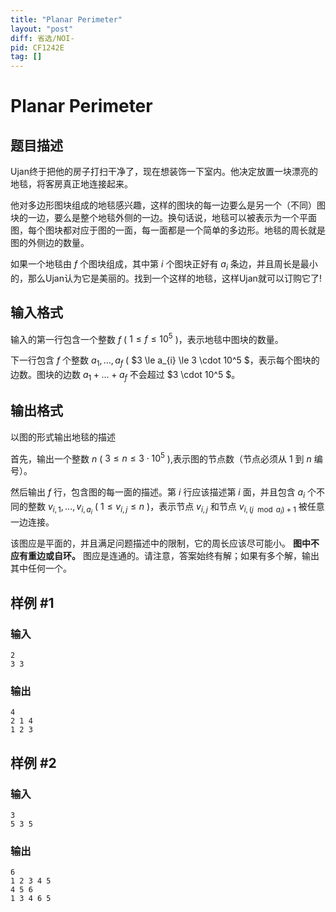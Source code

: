 ```yaml
---
title: "Planar Perimeter"
layout: "post"
diff: 省选/NOI-
pid: CF1242E
tag: []
---
```


# Planar Perimeter

## 题目描述

Ujan终于把他的房子打扫干净了，现在想装饰一下室内。他决定放置一块漂亮的地毯，将客房真正地连接起来。

他对多边形图块组成的地毯感兴趣，这样的图块的每一边要么是另一个（不同）图块的一边，要么是整个地毯外侧的一边。换句话说，地毯可以被表示为一个平面图，每个图块都对应于图的一面，每一面都是一个简单的多边形。地毯的周长就是图的外侧边的数量。

如果一个地毯由 $f$ 个图块组成，其中第 $i$ 个图块正好有 $a_{i}$ 条边，并且周长是最小的，那么Ujan认为它是美丽的。找到一个这样的地毯，这样Ujan就可以订购它了!

## 输入格式

输入的第一行包含一个整数 $f$ ( $1 \le f \le 10^5$ )，表示地毯中图块的数量。

下一行包含 $f$ 个整数 $a_{1},...,a_{f}$ ( $3 \le a_{i} \le 3 \cdot 10^5 $，表示每个图块的边数。图块的边数 $a_{1} +...+ a_{f}$ 不会超过 $3 \cdot 10^5 $。

## 输出格式

以图的形式输出地毯的描述

首先，输出一个整数 $n$ ( $3\le n\le 3\cdot 10^5$ ),表示图的节点数（节点必须从 $1$ 到 $n$ 编号）。

然后输出 $f$ 行，包含图的每一面的描述。第 $i$ 行应该描述第 $i$ 面，并且包含 $a_{i}$ 个不同的整数 $v_{i,1},...,v_{i,a_{i}}$ ( $1\le v_{i,j}\le n$ )，表示节点 $v_{i,j}$ 和节点 $v_{i,(j\mod a_{i})+1}$ 被任意一边连接。

该图应是平面的，并且满足问题描述中的限制，它的周长应该尽可能小。 **图中不应有重边或自环。** 图应是连通的。请注意，答案始终有解；如果有多个解，输出其中任何一个。

## 样例 #1

### 输入

```
2
3 3

```

### 输出

```
4
2 1 4 
1 2 3 

```

## 样例 #2

### 输入

```
3
5 3 5

```

### 输出

```
6
1 2 3 4 5
4 5 6
1 3 4 6 5

```

